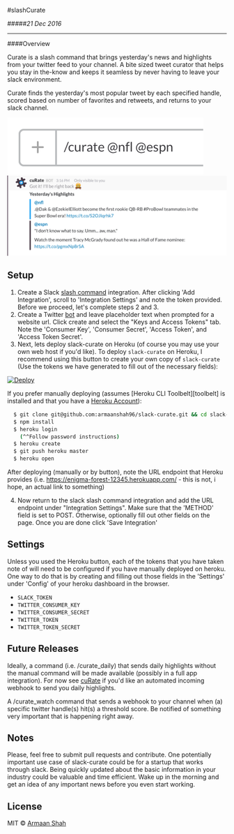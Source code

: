 #slashCurate

#####*21 Dec 2016*

***
####Overview

Curate is a slash command that brings yesterday's news and highlights from your twitter feed to your channel. A bite sized tweet curator that helps you stay in the-know and keeps it seamless by never having to leave your slack environment.

Curate finds the yesterday's most popular tweet by each specified handle, scored based on number of favorites and retweets, and returns to your slack channel. 

![slack-curate command example](curate-command.png)
![slack-curate screenshot example](curate-example.png)

##  Setup
1. Create a Slack [slash command][slack-command] integration. After clicking 'Add Integration', scroll to 'Integration Settings' and note the token provided. Before we proceed, let's complete steps 2 and 3.
2. Create a Twitter [bot][twitter-bot] and leave placeholder text when prompted for a website url. Click create and select the "Keys and Access Tokens" tab. Note the 'Consumer Key', 'Consumer Secret', 'Access Token', and 'Access Token Secret'. 
3. Next, lets deploy slack-curate on Heroku (of course you may use your own web host if you'd like). To deploy `slack-curate` on Heroku, I recommend using this button to create your own copy of `slack-curate` (Use the tokens we have generated to fill out of the necessary fields):

[![Deploy](https://www.herokucdn.com/deploy/button.svg)](https://heroku.com/deploy?template=https://github.com/armaanshah96/slack-curate)

If you prefer manually deploying (assumes [Heroku CLI Toolbelt][toolbelt] is installed and that you have a [Heroku Account][heroku-account]):
```sh
  $ git clone git@github.com:armaanshah96/slack-curate.git && cd slack-curate
  $ npm install
  $ heroku login
    (^^Follow password instructions)
  $ heroku create
  $ git push heroku master
  $ heroku open
```

After deploying (manually or by button), note the URL endpoint that Heroku provides (i.e. https://enigma-forest-12345.herokuapp.com/ - this is not, i hope, an actual link to something)


4. Now return to the slack slash command integration and add the URL endpoint under "Integration Settings". Make sure that the 'METHOD' field is set to POST. Otherwise, optionally fill out other fields on the page. Once you are done click 'Save Integration'


## Settings
Unless you used the Heroku button, each of the tokens that you have taken note of will need to be configured if you have manually deployed on heroku. One way to do that is by creating and filling out those fields in the 'Settings' under 'Config' of your heroku dashboard in the browser.

- `SLACK_TOKEN` 
- `TWITTER_CONSUMER_KEY`
- `TWITTER_CONSUMER_SECRET`
- `TWITTER_TOKEN`
- `TWITTER_TOKEN_SECRET`

## Future Releases
Ideally, a command (i.e. /curate_daily) that sends daily highlights without the manual command will be made available (possibly in a full app integration). For now see [cuRate][curate-r] if you'd like an automated incoming webhook to send you daily highlights.

A /curate_watch command that sends a webhook to your channel when (a) specific twitter handle(s) hit(s) a threshold score. Be notified of something very important that is happening right away.

## Notes
Please, feel free to submit pull requests and contribute. One potentially important use case of slack-curate could be for a startup that works through slack. Being quickly updated about the basic information in your industry could be valuable and time efficient. Wake up in the morning and get an idea of any important news before you even start working.

## License

MIT © [Armaan Shah](http://armaanshah.me)

[twitter-bot]: https://apps.twitter.com/app/new
[slack-command]: https://my.slack.com/services/new/slash-commands
[toolbet]: https://devcenter.heroku.com/articles/heroku-cli
[heroku-account]: https://signup.heroku.com/
[curate-r]: https://github.com/armaanshah96/cuRate